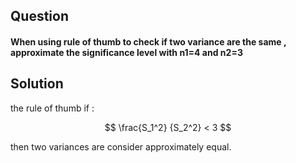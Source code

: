 ## Question 
#### When using rule of thumb to check if two variance are the same , approximate the significance level with n1=4 and n2=3 

## Solution
the rule of thumb if :

$$
\frac{S_1^2} {S_2^2} < 3 
$$

then two variances are consider approximately equal.


